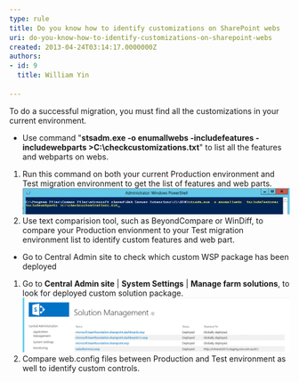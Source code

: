 ```yaml
---
type: rule
title: Do you know how to identify customizations on SharePoint webs
uri: do-you-know-how-to-identify-customizations-on-sharepoint-webs
created: 2013-04-24T03:14:17.0000000Z
authors:
- id: 9
  title: William Yin

---
```


To do a successful migration, you must find all the customizations in your current environment. 
- Use command "**stsadm.exe -o enumallwebs -includefeatures -includewebparts >C:\checkcustomizations.txt**" to list all the features and webparts on webs.


1. Run this command on both your current Production environment and Test migration environment to get the list of features and web parts.![](GetCustomFeaturesAndWebParts.jpg)
2. Use text comparision tool, such as BeyondCompare or WinDiff, to compare your Production envionment to your Test migration environment list to identify custom features and web part.


- Go to Central Admin site to check which custom WSP package has been deployed


1. Go to **Central Admin site** | **System Settings** | **Manage farm solutions**, to look for deployed custom solution package.![](CustomSolutionPackages.jpg)
2. Compare web.config files between Production and Test environment as well to identify custom controls.
